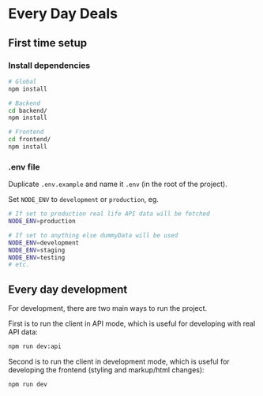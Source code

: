 # Every Day Deals

## First time setup

### Install dependencies

```bash
# Global
npm install

# Backend
cd backend/
npm install

# Frontend
cd frontend/
npm install
```

### .env file

Duplicate `.env.example` and name it `.env` (in the root of the project).

Set `NODE_ENV` to `development` or `production`, eg.

```bash
# If set to production real life API data will be fetched
NODE_ENV=production

# If set to anything else dummyData will be used
NODE_ENV=development
NODE_ENV=staging
NODE_ENV=testing
# etc.
```

## Every day development

For development, there are two main ways to run the project.

First is to run the client in API mode, which is useful for developing with real API data:

```bash
npm run dev:api
```

Second is to run the client in development mode, which is useful for developing the frontend (styling and markup/html changes):

```bash
npm run dev
```
